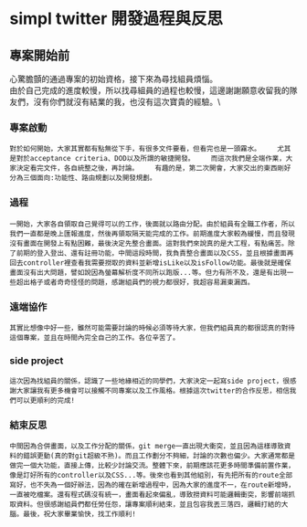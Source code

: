 # simpl twitter 開發過程與反思

## 專案開始前
   心驚膽顫的通過專案的初始資格，接下來為尋找組員煩惱。\
   由於自己完成的進度較慢，所以找尋組員的過程也較慢，這邊謝謝願意收留我的隊友們，沒有你們就沒有結業的我，也沒有這次寶貴的經驗。\
  
### 專案啟動
    對於如何開始，大家其實都有點無從下手，有很多文件要看，但看完也是一頭霧水。    尤其是對於acceptance criteria、DOD以及所謂的敏捷開發。    而這次我們是全端作業，大家決定看完文件，各自統整之後，再討論。    有趣的是，第二次開會，大家交出的東西剛好分為三個面向:功能性、路由規劃以及開發規劃。

### 過程
    一開始，大家各自領取自己覺得可以的工作，後面就以路由分配。由於組員有全職工作者，所以我們一直都是晚上匯報進度，然後再領取隔天能完成的工作。前期進度大家較為緩慢，而且發現沒有畫面在開發上有點困難，最後決定先整合畫面。這對我們來說真的是大工程，有點痛苦。除了前期的登入登出、還有註冊功能，中間這段時間，我負責整合畫面以及CSS，並且根據畫面再回去controller裡查看我需要撈取的資料並新增isLike以及isFollow功能。最後就是確保畫面沒有出大問題，譬如說因為螢幕解析度不同所以跑版...等。但力有所不及，還是有出現一些超出格子或者奇奇怪怪的問題，感謝組員們的視力都很好，我超容易漏東漏西。

### 遠端協作
    其實比想像中好一些，雖然可能需要討論的時候必須等待大家，但我們組員真的都很認真的對待這個專案，並且在時間內完全自己的工作。各位辛苦了。

### side project
    這次因為找組員的關係，認識了一些地緣相近的同學們，大家決定一起寫side project，很感謝大家讓我有更多機會可以接觸不同專案以及工作風格。根據這次twitter的合作反思，相信我們可以更順利的完成!

### 結束反思
    中間因為合併畫面，以及工作分配的關係，git merge一直出現大衝突，並且因為這樣導致資料的錯誤更動(真的對git超級不熟)。而且工作劃分不夠細，討論的次數也偏少。大家通常都是做完一個大功能，直接上傳，比較少討論交流。整體下來，前期應該花更多時間準備前置作業，像是訂好所有的controller以及CSS...等。後來也看到其他組別，有先把所有的route全部寫好，也不失為一個好辦法，因為的確在新增過程中，因為大家的進度不一，在route新增時，一直被吃檔案。還有程式碼沒有統一，畫面看起來偏亂，導致撈資料可能邏輯衝突，影響前端抓取資料。但很感謝組員們都任勞任怨，讓專案順利結束，並且包容我丟三落四，邏輯打結的大腦。最後，祝大家畢業愉快，找工作順利!
